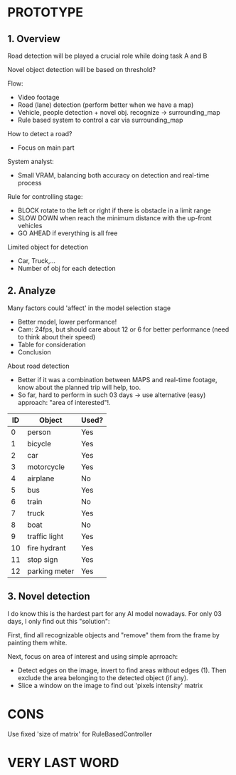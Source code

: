 # **PROTOTYPE**
## **1. Overview**
Road detection will be played a crucial role while doing task A and B

Novel object detection will be based on threshold?

Flow:
- Video footage
- Road (lane) detection (perform better when we have a map)
- Vehicle, people detection + novel obj. recognize -> surrounding_map
- Rule based system to control a car via surrounding_map

How to detect a road?
- Focus on main part

System analyst:
- Small VRAM, balancing both accuracy on detection and real-time process

Rule for controlling stage:
- BLOCK rotate to the left or right if there is obstacle in a limit range
- SLOW DOWN when reach the minimum distance with the up-front vehicles
- GO AHEAD if everything is all free

Limited object for detection
- Car, Truck,...
- Number of obj for each detection

## **2. Analyze**
Many factors could 'affect' in the model selection stage
- Better model, lower performance!
- Cam: 24fps, but should care about 12 or 6 for better performance (need to think about their speed) 
- Table for consideration
- Conclusion

About road detection
- Better if it was a combination between MAPS and real-time footage, know about the planned trip will help, too.
- So far, hard to perform in such 03 days -> use alternative (easy) approach: "area of interested"!.

| ID | Object          | Used? |
|----|-----------------|-------|
| 0  | person          | Yes   |
| 1  | bicycle         | Yes   |
| 2  | car             | Yes   |
| 3  | motorcycle      | Yes   |
| 4  | airplane        | No    |
| 5  | bus             | Yes   |
| 6  | train           | No    |
| 7  | truck           | Yes   |
| 8  | boat            | No    |
| 9  | traffic light   | Yes   |
| 10 | fire hydrant    | Yes   |
| 11 | stop sign       | Yes   |
| 12 | parking meter   | Yes   |

## **3. Novel detection**
I do know this is the hardest part for any AI model nowadays. For only 03 days, I only find out this "solution":

First, find all recognizable objects and "remove" them from the frame by painting them white.

Next, focus on area of interest and using simple aprroach:
- Detect edges on the image, invert to find areas without edges (1). Then exclude the area belonging to the detected object (if any).
- Slice a window on the image to find out 'pixels intensity' matrix

# **CONS**
Use fixed 'size of matrix' for RuleBasedController

# **VERY LAST WORD**
